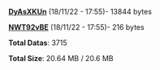 [**DyAsXKUn**](/data/DyAsXKUn.txt) (18/11/22 - 17:55)- 13844 bytes

[**NWT92vBE**](/data/NWT92vBE.txt) (18/11/22 - 17:55)- 216 bytes

**Total Datas**: 3715

**Total Size**: 20.64 MB / 20.6 MB